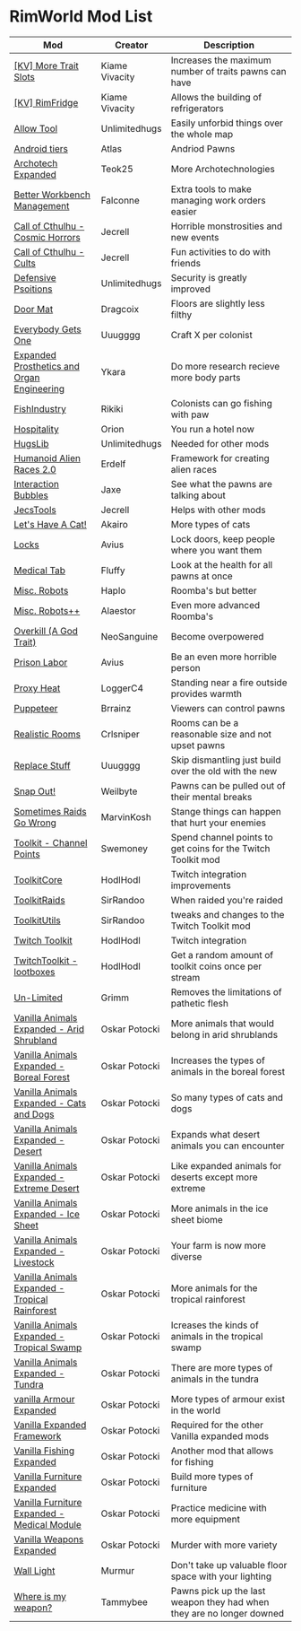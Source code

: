 # RimWorld Mod List 


Mod | Creator | Description
------------ | ------------- | -------------
[[KV] More Trait Slots](https://steamcommunity.com/sharedfiles/filedetails/?id=1508292711) | Kiame Vivacity | Increases the maximum number of traits pawns can have  
[[KV] RimFridge](https://steamcommunity.com/sharedfiles/filedetails/?id=1180721235) |Kiame Vivacity | Allows the building of refrigerators 
[Allow Tool](https://steamcommunity.com/sharedfiles/filedetails/?id=761421485)|Unlimitedhugs | Easily unforbid things over the whole map 
[Android tiers](https://steamcommunity.com/sharedfiles/filedetails/?id=1386412863) | Atlas | Andriod Pawns 
[Archotech Expanded](https://steamcommunity.com/sharedfiles/filedetails/?id=1442734859) | Teok25 | More Archotechnologies 
[Better Workbench Management](https://steamcommunity.com/sharedfiles/filedetails/?id=935982361) | Falconne | Extra tools to make managing work orders easier
[Call of Cthulhu - Cosmic Horrors](https://steamcommunity.com/sharedfiles/filedetails/?id=765890823) | Jecrell | Horrible monstrosities and new events 
[Call of Cthulhu - Cults](https://steamcommunity.com/sharedfiles/filedetails/?id=815039373) | Jecrell | Fun activities to do with friends 
[Defensive Psoitions](https://steamcommunity.com/sharedfiles/filedetails/?id=761219125) | Unlimitedhugs | Security is greatly improved 
[Door Mat](https://steamcommunity.com/sharedfiles/filedetails/?id=1505423207) | Dragcoix | Floors are slightly less filthy 
[Everybody Gets One](https://steamcommunity.com/sharedfiles/filedetails/?id=1687566130) | Uuugggg | Craft X per colonist 
[Expanded Prosthetics and Organ Engineering](https://steamcommunity.com/sharedfiles/filedetails/?id=725956940) | Ykara | Do more research recieve more body parts 
[FishIndustry](https://steamcommunity.com/sharedfiles/filedetails/?id=758810805) | Rikiki | Colonists can go fishing with paw 
[Hospitality](https://steamcommunity.com/sharedfiles/filedetails/?id=753498552) | Orion | You run a hotel now 
[HugsLib](https://steamcommunity.com/sharedfiles/filedetails/?id=818773962) | Unlimitedhugs | Needed for other mods 
[Humanoid Alien Races 2.0](https://steamcommunity.com/sharedfiles/filedetails/?id=839005762) | Erdelf | Framework for creating alien races 
[Interaction Bubbles](https://steamcommunity.com/sharedfiles/filedetails/?id=1516158345) | Jaxe | See what the pawns are talking about 
[JecsTools](https://steamcommunity.com/sharedfiles/filedetails/?id=932008009) | Jecrell | Helps with other mods 
[Let's Have A Cat!](https://steamcommunity.com/sharedfiles/filedetails/?id=1629060163) | Akairo | More types of cats 
[Locks](https://steamcommunity.com/sharedfiles/filedetails/?id=1157085076) | Avius | Lock doors, keep people where you want them 
[Medical Tab](https://steamcommunity.com/sharedfiles/filedetails/?id=715565817) | Fluffy | Look at the health for all pawns at once 
[Misc. Robots](https://steamcommunity.com/sharedfiles/filedetails/?id=724602224) | Haplo | Roomba's but better 
[Misc. Robots++](https://steamcommunity.com/sharedfiles/filedetails/?id=747645520) | Alaestor | Even more advanced Roomba's 
[Overkill (A God Trait)](https://steamcommunity.com/sharedfiles/filedetails/?id=2032850941) | NeoSanguine | Become overpowered 
[Prison Labor](https://steamcommunity.com/sharedfiles/filedetails/?id=1899474310) | Avius | Be an even more horrible person
[Proxy Heat](https://steamcommunity.com/sharedfiles/filedetails/?id=2365526329) | LoggerC4 | Standing near a fire outside provides warmth
[Puppeteer](https://steamcommunity.com/sharedfiles/filedetails/?id=2057192142) | Brrainz | Viewers can control pawns 
[Realistic Rooms](https://steamcommunity.com/sharedfiles/filedetails/?id=848972794) | Crlsniper | Rooms can be a reasonable size and not upset pawns 
[Replace Stuff](https://steamcommunity.com/sharedfiles/filedetails/?id=1372003680) | Uuugggg | Skip dismantling just build over the old with the new 
[Snap Out!](https://steamcommunity.com/sharedfiles/filedetails/?id=1319782555) | Weilbyte | Pawns can be pulled out of their mental breaks 
[Sometimes Raids Go Wrong](https://steamcommunity.com/sharedfiles/filedetails/?id=1551336515) | MarvinKosh | Stange things can happen that hurt your enemies 
[Toolkit - Channel Points](https://steamcommunity.com/sharedfiles/filedetails/?id=1916651243) | Swemoney | Spend channel points to get coins for the Twitch Toolkit mod 
[ToolkitCore](https://steamcommunity.com/sharedfiles/filedetails/?id=2018368654) | HodlHodl | Twitch integration improvements
[ToolkitRaids](https://steamcommunity.com/sharedfiles/filedetails/?id=2091359241) | SirRandoo | When raided you're raided 
[ToolkitUtils](https://steamcommunity.com/sharedfiles/filedetails/?id=2009500580) | SirRandoo | tweaks and changes to the Twitch Toolkit mod 
[Twitch Toolkit](https://steamcommunity.com/sharedfiles/filedetails/?id=1718525787) | HodlHodl | Twitch integration 
[TwitchToolkit - lootboxes](https://steamcommunity.com/sharedfiles/filedetails/?id=1720021578) | HodlHodl | Get a random amount of toolkit coins once per stream 
[Un-Limited](https://steamcommunity.com/sharedfiles/filedetails/?id=1668141382) | Grimm | Removes the limitations of pathetic flesh
[Vanilla Animals Expanded - Arid Shrubland](https://steamcommunity.com/sharedfiles/filedetails/?id=1836900626) | Oskar Potocki | More animals that would belong in arid shrublands
[Vanilla Animals Expanded - Boreal Forest](https://steamcommunity.com/sharedfiles/filedetails/?id=1895364938) | Oskar Potocki | Increases the types of animals in the boreal forest 
[Vanilla Animals Expanded - Cats and Dogs](https://steamcommunity.com/sharedfiles/filedetails/?id=1823540489) | Oskar Potocki | So many types of cats and dogs 
[Vanilla Animals Expanded - Desert](https://steamcommunity.com/sharedfiles/filedetails/?id=1849183875) | Oskar Potocki | Expands what desert animals you can encounter 
[Vanilla Animals Expanded - Extreme Desert](https://steamcommunity.com/sharedfiles/filedetails/?id=1849184079) | Oskar Potocki | Like expanded animals for deserts except more extreme 
[Vanilla Animals Expanded - Ice Sheet](https://steamcommunity.com/sharedfiles/filedetails/?id=1895364782) | Oskar Potocki | More animals in the ice sheet biome 
[Vanilla Animals Expanded - Livestock](https://steamcommunity.com/sharedfiles/filedetails/?id=1700683323) | Oskar Potocki | Your farm is now more diverse 
[Vanilla Animals Expanded - Tropical Rainforest](https://steamcommunity.com/sharedfiles/filedetails/?id=1907283872) | Oskar Potocki | More animals for the tropical rainforest 
[Vanilla Animals Expanded - Tropical Swamp](https://steamcommunity.com/sharedfiles/filedetails/?id=1907283935) | Oskar Potocki | Icreases the kinds of animals in the tropical swamp 
[Vanilla Animals Expanded - Tundra](https://steamcommunity.com/sharedfiles/filedetails/?id=1895364585) | Oskar Potocki | There are more types of animals in the tundra 
[vanilla Armour Expanded](https://steamcommunity.com/sharedfiles/filedetails/?id=1814988282) | Oskar Potocki | More types of armour exist in the world 
[Vanilla Expanded Framework](https://steamcommunity.com/sharedfiles/filedetails/?id=2023507013) | Oskar Potocki | Required for the other Vanilla expanded mods 
[Vanilla Fishing Expanded](https://steamcommunity.com/sharedfiles/filedetails/?id=1914064942) | Oskar Potocki | Another mod that allows for fishing 
[Vanilla Furniture Expanded](https://steamcommunity.com/sharedfiles/filedetails/?id=1718190143) | Oskar Potocki | Build more types of furniture 
[Vanilla Furniture Expanded - Medical Module](https://steamcommunity.com/sharedfiles/filedetails/?id=1718191613) | Oskar Potocki | Practice medicine with more equipment 
[Vanilla Weapons Expanded](https://steamcommunity.com/sharedfiles/filedetails/?id=1814383360) | Oskar Potocki | Murder with more variety 
[Wall Light](https://steamcommunity.com/sharedfiles/filedetails/?id=1423699208) | Murmur | Don't take up valuable floor space with your lighting 
[Where is my weapon?](https://steamcommunity.com/sharedfiles/filedetails/?id=1539028008) | Tammybee | Pawns pick up the last weapon they had when they are no longer downed 
